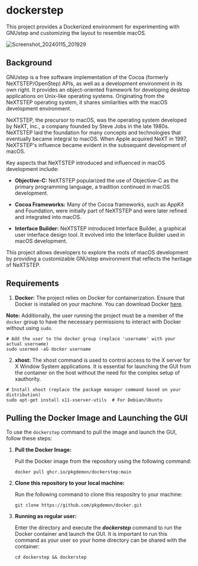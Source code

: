 # dockerstep
This project provides a Dockerized environment for experimenting with GNUstep and customizing the layout to resemble macOS.

![Screenshot_20240115_201929](https://github.com/pkgdemon/dockerstep/assets/4109732/85f80b20-fb79-49c2-abd3-86da280f2eba)

## Background

GNUstep is a free software implementation of the Cocoa (formerly NeXTSTEP/OpenStep) APIs, as well as a development environment in its own right. It provides an object-oriented framework for developing desktop applications on Unix-like operating systems. Originating from the NeXTSTEP operating system, it shares similarities with the macOS development environment.

NeXTSTEP, the precursor to macOS, was the operating system developed by NeXT, Inc., a company founded by Steve Jobs in the late 1980s. NeXTSTEP laid the foundation for many concepts and technologies that eventually became integral to macOS. When Apple acquired NeXT in 1997, NeXTSTEP's influence became evident in the subsequent development of macOS.

Key aspects that NeXTSTEP introduced and influenced in macOS development include:

- **Objective-C:** NeXTSTEP popularized the use of Objective-C as the primary programming language, a tradition continued in macOS development.

- **Cocoa Frameworks:** Many of the Cocoa frameworks, such as AppKit and Foundation, were initially part of NeXTSTEP and were later refined and integrated into macOS.

- **Interface Builder:** NeXTSTEP introduced Interface Builder, a graphical user interface design tool. It evolved into the Interface Builder used in macOS development.

This project allows developers to explore the roots of macOS development by providing a customizable GNUstep environment that reflects the heritage of NeXTSTEP.

## Requirements

1. **Docker:** The project relies on Docker for containerization. Ensure that Docker is installed on your machine. You can download Docker [here](https://www.docker.com/get-started).

**Note:** Additionally, the user running the project must be a member of the `docker` group to have the necessary permissions to interact with Docker without using `sudo`.

```
# Add the user to the docker group (replace 'username' with your actual username)
sudo usermod -aG docker username
```

2. **xhost:** The xhost command is used to control access to the X server for X Window System applications. It is essential for launching the GUI from the container on the host without the need for the complex setup of xauthority.
   
```
# Install xhost (replace the package manager command based on your distribution)
sudo apt-get install x11-xserver-utils  # For Debian/Ubuntu
```

## Pulling the Docker Image and Launching the GUI

To use the `dockerstep` command to pull the image and launch the GUI, follow these steps:

1. **Pull the Docker Image:**
   
   Pull the Docker image from the repository using the following command:
   ```
   docker pull ghcr.io/pkgdemon/dockerstep:main
   ```

2. **Clone this repository to your local machine:**

   Run the following command to clone this respositry to your machine:
   ```
   git clone https://github.com/pkgdemon/docker.git
   ```

3. **Running as regular user:**

   Enter the directory and execute the ***dockerstep*** command to run the Docker container and launch the GUI. It is important to run this command as your user so your home directory can be shared with the container:

   ```
   cd dockerstep && dockerstep
   ```

